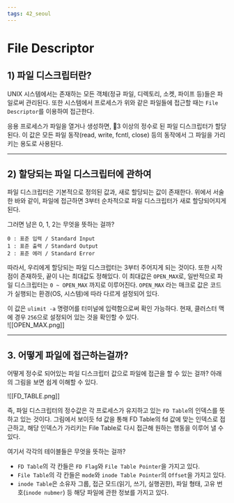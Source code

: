 ```yaml
---
tags: 42_seoul
---
```

# File Descriptor

## 1) 파일 디스크립터란?

UNIX 시스템에서는 존재하는 모든 객체(정규 파일, 디렉토리, 소켓, 파이프 등)들은 파일로써 관리된다. 또한 시스템에서 프로세스가 위와 같은 파일들에 접근할 때는 `File Descriptor`를 이용하여 접근한다.

응용 프로세스가 파일을 열거나 생성하면, 3 이상의 정수로 된 파일 디스크립터가 할당된다. 이 값은 모든 파일 동작(read, write, fcntl, close) 등의 동작에서 그 파일을 가리키는 용도로 사용된다.  

---
## 2) 할당되는 파일 디스크립터에 관하여

파일 디스크립터은 기본적으로 정의된 값과, 새로 할당되는 값이 존재한다.
위에서 서술한 바와 같이, 파일에 접근하면 3부터 순차적으로 파일 디스크립터가 새로 할당되어지게 된다.

그러면 남은 0, 1, 2는 무엇을 뜻하는 걸까?

	0 : 표준 입력 / Standard Input
	1 : 표준 출력 / Standard Output
	2 : 표준 에러 / Standard Error

따라서, 우리에게 할당되는 파일 디스크럽터는 3부터 주어지게 되는 것이다. 또한 시작점이 존재하듯, 끝이 나는 최대값도 정해있다. 이 최대값은 `OPEN_MAX`로, 일반적으로 파일 디스크립터는 `0 ~ OPEN_MAX` 까지로 이루어진다. `OPEN_MAX` 라는 매크로 값은 코드가 실행되는 환경(OS, 시스템)에 따라 다르게 설정되어 있다.

이 값은 `ulimit -a` 명령어를 터미널에 입력함으로써 확인 가능하다. 
현재, 클러스터 맥에 경우 `256`으로 설정되어 있는 것을 확인할 수 있다. <br>
![[OPEN_MAX.png]]

---
## 3. 어떻게 파일에 접근하는걸까?

어떻게 정수로 되어있는 파일 디스크립터 값으로 파일에 접근을 할 수 있는 걸까?
아래의 그림을 보면 쉽게 이해할 수 있다.

![[FD_TABLE.png]]

즉, 파일 디스크립터의 정수값은 각 프로세스가 유지하고 있는 `FD Table`의 인덱스를 뜻하고 있는 것이다. 
그림에서 보이듯 fd 값을 통해 FD Table의 fd 값에 맞는 인덱스로 접근하고, 해당 인덱스가 가리키는 File Table로 다시 접근해 원하는 행동을 이루어 낼 수 있다.

여기서 각각의 테이블들은 무엇을 뜻하는 걸까?

- `FD Table`의 각 칸들은 `FD Flag`와 `File Table Pointer`을 가지고 있다.
- `File Table`의 각 칸들은 `mode`와 `inode Table Pointer`의 `Offset`을 가지고 있다.
- `inode Table`은 소유자 그룹, 접근 모드(읽기, 쓰기, 실행권한), 파일 형태, 고유 번호(`inode nubmer`) 등 해당 파일에 관한 정보를 가지고 있다.
